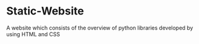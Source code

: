 # Static-Website
A website which consists of the overview of python libraries developed by using HTML and CSS
